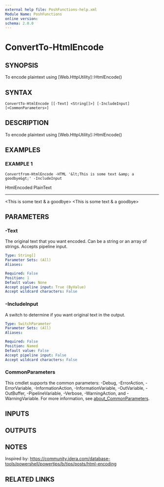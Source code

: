 ```yaml
---
external help file: PoshFunctions-help.xml
Module Name: PoshFunctions
online version:
schema: 2.0.0
---
```


# ConvertTo-HtmlEncode

## SYNOPSIS
To encode plaintext using \[Web.HttpUtility\]::HtmlEncode()

## SYNTAX

```
ConvertTo-HtmlEncode [[-Text] <String[]>] [-IncludeInput] [<CommonParameters>]
```

## DESCRIPTION
To encode plaintext using \[Web.HttpUtility\]::HtmlEncode()

## EXAMPLES

### EXAMPLE 1
```
Convertfrom-HtmlEncode -HTML '&lt;This is some text &amp; a goodbye&gt;' -IncludeInput
```

HtmlEncoded                               PlainText
-----------                               ---------
&lt;This is some text &amp; a goodbye&gt; \<This is some text & a goodbye\>

## PARAMETERS

### -Text
The original text that you want encoded.
Can be a string or an array of strings.
Accepts pipeline input.

```yaml
Type: String[]
Parameter Sets: (All)
Aliases:

Required: False
Position: 1
Default value: None
Accept pipeline input: True (ByValue)
Accept wildcard characters: False
```

### -IncludeInput
A switch to determine if you want original text in the output.

```yaml
Type: SwitchParameter
Parameter Sets: (All)
Aliases:

Required: False
Position: Named
Default value: False
Accept pipeline input: False
Accept wildcard characters: False
```

### CommonParameters
This cmdlet supports the common parameters: -Debug, -ErrorAction, -ErrorVariable, -InformationAction, -InformationVariable, -OutVariable, -OutBuffer, -PipelineVariable, -Verbose, -WarningAction, and -WarningVariable. For more information, see [about_CommonParameters](http://go.microsoft.com/fwlink/?LinkID=113216).

## INPUTS

## OUTPUTS

## NOTES
Inspired by: https://community.idera.com/database-tools/powershell/powertips/b/tips/posts/html-encoding

## RELATED LINKS
